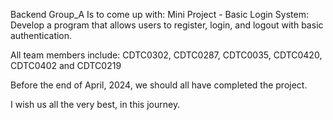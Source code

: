 Backend Group_A
Is to come up with: Mini Project - Basic Login System: Develop a program that allows users to register, login, and logout with basic authentication.

All team members include:
CDTC0302, CDTC0287, CDTC0035, CDTC0420, CDTC0402 and CDTC0219

Before the end of April, 2024, we should all have completed the project.

I wish us all the very best, in this journey.
